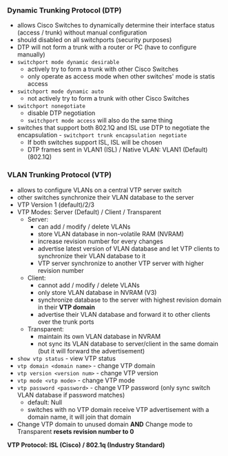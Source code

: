 ### Dynamic Trunking Protocol (DTP)
- allows Cisco Switches to dynamically determine their interface status (access / trunk) without manual configuration
- should disabled on all switchports (security purposes)
- DTP will not form a trunk with a router or PC (have to configure manually)
- `switchport mode dynamic desirable` 
    - actively try to form a trunk with other Cisco Switches
    - only operate as access mode when other switches' mode is statis access
- `switchport mode dynamic auto`
    - not actively try to form a trunk with other Cisco Switches
- `switchport nonegotiate`
    - disable DTP negotiation
    - `switchport mode access` will also do the same thing
- switches that support both 802.1Q and ISL use DTP to negotiate the encapsulation - `switchport trunk encapsulation negotiate`
    - If both switches support ISL, ISL will be chosen
    - DTP frames sent in VLAN1 (ISL) / Native VLAN: VLAN1 (Default) (802.1Q) 

### VLAN Trunking Protocol (VTP)
- allows to configure VLANs on a central VTP server switch 
- other switches synchronize their VLAN database to the server
- VTP Version 1 (default)/2/3
- VTP Modes: Server (Default) / Client / Transparent
    - Server:
        - can add / modify / delete VLANs
        - store VLAN database in non-volatile RAM (NVRAM)
        - increase revision number for every changes
        - advertise latest version of VLAN database and let VTP clients to synchronize their VLAN database to it
        - VTP server synchronize to another VTP server with higher revision number 
    - Client:
        - cannot add / modify / delete VLANs
        - only store VLAN database in NVRAM (V3)
        - synchronize database to the server with highest revision domain in their **VTP domain**
        - advertise their VLAN database and forward it to other clients over the trunk ports
    - Transparent:
        - maintain its own VLAN database in NVRAM
        - not sync its VLAN database to server/client in the same domain (but it will forward the advertisement)
- `show vtp status` - view VTP status
- `vtp domain <domain name>` - change VTP domain 
- `vtp version <version num>` - change VTP version
- `vtp mode <vtp mode>` - change VTP mode
- `vtp password <password>` - change VTP password (only sync switch VLAN database if password matches)
    - default: Null
    - switches with no VTP domain receive VTP advertisement with a domain name, it will join that domain
- Change VTP domain to unused domain **AND** Change mode to Transparent **resets revision number to 0**



**VTP Protocol: ISL (Cisco) / 802.1q (Industry Standard)**
